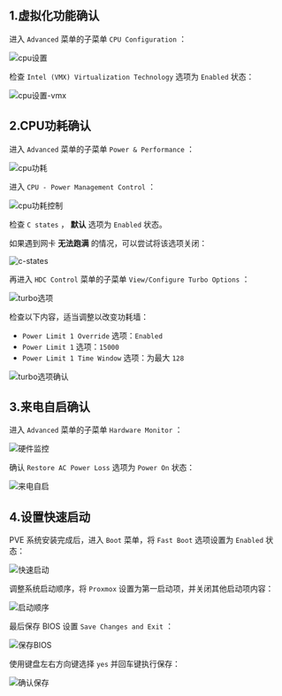 ## 1.虚拟化功能确认

进入 `Advanced` 菜单的子菜单 `CPU Configuration` ：

![cpu设置](img/p00/bios_cpu.png)

检查 `Intel (VMX) Virtualization Technology` 选项为 `Enabled` 状态：

![cpu设置-vmx](img/p00/bios_cpu_vmx.png)


## 2.CPU功耗确认

进入 `Advanced` 菜单的子菜单 `Power & Performance` ：

![cpu功耗](img/p00/bios_power.png)

进入 `CPU - Power Management Control` ：

![cpu功耗控制](img/p00/bios_power_control.png)

检查 `C states` ， **默认** 选项为 `Enabled` 状态。  

如果遇到网卡 **无法跑满** 的情况，可以尝试将该选项关闭：

![c-states](img/p00/bios_c_states.png)

再进入 `HDC Control` 菜单的子菜单 `View/Configure Turbo Options` ：

![turbo选项](img/p00/bios_turbo_options.png)

检查以下内容，适当调整以改变功耗墙：
- `Power Limit 1 Override` 选项：`Enabled`
- `Power Limit 1` 选项：`15000`
- `Power Limit 1 Time Window` 选项：为最大 `128`

![turbo选项确认](img/p00/bios_turbo_max.png)


## 3.来电自启确认

进入 `Advanced` 菜单的子菜单 `Hardware Monitor` ：

![硬件监控](img/p00/bios_hardware_monitor.png)

确认 `Restore AC Power Loss` 选项为 `Power On` 状态：

![来电自启](img/p00/bios_hardware_ac.png)


## 4.设置快速启动

PVE 系统安装完成后，进入 `Boot` 菜单，将 `Fast Boot` 选项设置为 `Enabled` 状态：

![快速启动](img/p00/bios_fast_boot.png)

调整系统启动顺序，将 `Proxmox` 设置为第一启动项，并关闭其他启动项内容：

![启动顺序](img/p00/bios_boot_order.png)

最后保存 BIOS 设置 `Save Changes and Exit` ：

![保存BIOS](img/p00/bios_save.png)

使用键盘左右方向键选择 `yes` 并回车键执行保存：

![确认保存](img/p00/bios_save_yeahhhh.png)